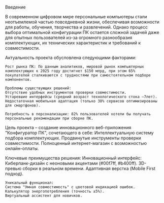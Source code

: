 Введение

В современном цифровом мире персональные компьютеры стали неотъемлемой частью повседневной жизни, обеспечивая возможности для работы, обучения, творчества и развлечений. Однако процесс выбора оптимальной конфигурации ПК остается сложной задачей даже для опытных пользователей из-за огромного разнообразия комплектующих, их технических характеристик и требований к совместимости.

Актуальность проекта обусловлена следующими факторами:

	Рост рынка ПК: По данным аналитиков, мировой рынок компьютерных комплектующих к 2025 году достигнет $150 млрд, при этом 65% покупателей сталкиваются с трудностями при самостоятельном подборе компонентов.
	
	Проблемы существующих решений: 
	Отсутствие удобных инструментов проверки совместимости.
	Устаревшие интерфейсы (средний возраст технологического стока –7лет).
	Недостаточная мобильная адаптация (только 38% сервисов оптимизированы для смартфонов).
	
	Потребность в персонализации: 82% пользователей хотели бы получать персональные рекомендации при сборке ПК.
	
Цель проекта – создание инновационного веб-приложения "Конфигуратор ПК", сочетающего в себе:
Интеллектуальную систему подбора комплектующих.
Продвинутые инструменты проверки совместимости.
Полноценный интернет-магазин с возможностью онлайн-оплаты.

Ключевые преимущества решения:
	Инновационный интерфейс: 
	Киберпанк-дизайн с неоновыми акцентами (#00f7ff, #b400ff).
	3D-превью сборки в реальном времени.
	Адаптивная верстка (Mobile First подход).
	
	Уникальный функционал: 
	Система "Умная совместимость" с цветовой индикацией ошибок.
	Калькулятор энергопотребления (точность ±5%).
	Виртуальный ассистент для новичков.


